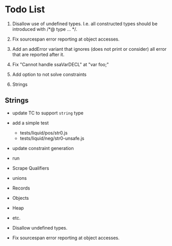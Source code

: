 Todo List
=========

1.  Disallow use of undefined types. I.e. all constructed types should be
    introduced with /*@ type ... */.

2.  Fix sourcespan error reporting at object accesses.

3.  Add an addError variant that ignores (does not print or consider) all error
    that are reported after it.

4.  Fix "Cannot handle ssaVarDECL" at "var foo;"

5.  Add option to not solve constraints

6.  Strings

Strings
-------

+ update TC to support `string` type

+ add a simple test 
  * tests/liquid/pos/str0.js
  * tests/liquid/neg/str0-unsafe.js

- update constraint generation

- run

- Scrape Qualifiers
- unions
- Records
- Objects
- Heap
- etc.
- Disallow undefined types.
- Fix sourcespan error reporting at object accesses.





